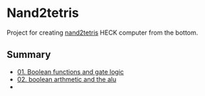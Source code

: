 # Nand2tetris

Project for creating [nand2tetris](https://www.nand2tetris.org/) HECK computer from the bottom.


## Summary

- [01. Boolean functions and gate logic](https://github.com/bartkim0426/TIL/blob/master/nand2tetris/01-boolean-functions.md)
- [02. boolean arthmetic and the alu](https://github.com/bartkim0426/TIL/blob/master/nand2tetris/02-boolean-arthmetic-and-the-alu.md)
- 
